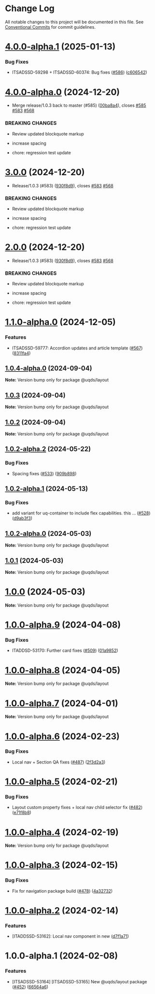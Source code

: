 # Change Log

All notable changes to this project will be documented in this file.
See [Conventional Commits](https://conventionalcommits.org) for commit guidelines.

# [4.0.0-alpha.1](https://github.com/uq-its-ss/design-system/compare/@uqds/layout@4.0.0-alpha.0...@uqds/layout@4.0.0-alpha.1) (2025-01-13)

### Bug Fixes

- ITSADSSD-59298 + ITSADSSD-60374: Bug fixes ([#586](https://github.com/uq-its-ss/design-system/issues/586)) ([c606542](https://github.com/uq-its-ss/design-system/commit/c606542f1b0869d81285b067ca5c4d56a75e3076))

# [4.0.0-alpha.0](https://github.com/uq-its-ss/design-system/compare/@uqds/layout@1.1.0-alpha.0...@uqds/layout@4.0.0-alpha.0) (2024-12-20)

- Merge release/1.0.3 back to master (#585) ([00ba8a4](https://github.com/uq-its-ss/design-system/commit/00ba8a439019ed08ab357499c758be419f50f150)), closes [#585](https://github.com/uq-its-ss/design-system/issues/585) [#583](https://github.com/uq-its-ss/design-system/issues/583) [#568](https://github.com/uq-its-ss/design-system/issues/568)

### BREAKING CHANGES

- Review updated blockquote markup

- increase spacing

- chore: regression test update

# [3.0.0](https://github.com/uq-its-ss/design-system/compare/@uqds/layout@1.0.4-alpha.0...@uqds/layout@3.0.0) (2024-12-20)

- Release/1.0.3 (#583) ([930f8d9](https://github.com/uq-its-ss/design-system/commit/930f8d97b814748829f45194e1b5009680ee7890)), closes [#583](https://github.com/uq-its-ss/design-system/issues/583) [#568](https://github.com/uq-its-ss/design-system/issues/568)

### BREAKING CHANGES

- Review updated blockquote markup

- increase spacing

- chore: regression test update

# [2.0.0](https://github.com/uq-its-ss/design-system/compare/@uqds/layout@1.0.4-alpha.0...@uqds/layout@2.0.0) (2024-12-20)

- Release/1.0.3 (#583) ([930f8d9](https://github.com/uq-its-ss/design-system/commit/930f8d97b814748829f45194e1b5009680ee7890)), closes [#583](https://github.com/uq-its-ss/design-system/issues/583) [#568](https://github.com/uq-its-ss/design-system/issues/568)

### BREAKING CHANGES

- Review updated blockquote markup

- increase spacing

- chore: regression test update

# [1.1.0-alpha.0](https://github.com/uq-its-ss/design-system/compare/@uqds/layout@1.0.4-alpha.0...@uqds/layout@1.1.0-alpha.0) (2024-12-05)

### Features

- ITSADSSD-59777: Accordion updates and article template ([#567](https://github.com/uq-its-ss/design-system/issues/567)) ([8311fa4](https://github.com/uq-its-ss/design-system/commit/8311fa49bc079806e221931f6abd3ec948e0b9fe))

## [1.0.4-alpha.0](https://github.com/uq-its-ss/design-system/compare/@uqds/layout@1.0.3...@uqds/layout@1.0.4-alpha.0) (2024-09-04)

**Note:** Version bump only for package @uqds/layout

## [1.0.3](https://github.com/uq-its-ss/design-system/compare/@uqds/layout@1.0.2-alpha.2...@uqds/layout@1.0.3) (2024-09-04)

**Note:** Version bump only for package @uqds/layout

## [1.0.2](https://github.com/uq-its-ss/design-system/compare/@uqds/layout@1.0.2-alpha.2...@uqds/layout@1.0.2) (2024-09-04)

**Note:** Version bump only for package @uqds/layout

## [1.0.2-alpha.2](https://github.com/uq-its-ss/design-system/compare/@uqds/layout@1.0.2-alpha.1...@uqds/layout@1.0.2-alpha.2) (2024-05-22)

### Bug Fixes

- Spacing fixes ([#533](https://github.com/uq-its-ss/design-system/issues/533)) ([909b898](https://github.com/uq-its-ss/design-system/commit/909b8986be507d3b2c0df969c5563bbc2fe67348))

## [1.0.2-alpha.1](https://github.com/uq-its-ss/design-system/compare/@uqds/layout@1.0.2-alpha.0...@uqds/layout@1.0.2-alpha.1) (2024-05-13)

### Bug Fixes

- add variant for uq-container to include flex capabilities. this … ([#528](https://github.com/uq-its-ss/design-system/issues/528)) ([d9ab3f3](https://github.com/uq-its-ss/design-system/commit/d9ab3f3dfc8ac0d8a32e5ddba3b4d1382c717b5d))

## [1.0.2-alpha.0](https://github.com/uq-its-ss/design-system/compare/@uqds/layout@1.0.0-alpha.9...@uqds/layout@1.0.2-alpha.0) (2024-05-03)

**Note:** Version bump only for package @uqds/layout

## [1.0.1](https://github.com/uq-its-ss/design-system/compare/@uqds/layout@1.0.0-alpha.9...@uqds/layout@1.0.1) (2024-05-03)

**Note:** Version bump only for package @uqds/layout

# [1.0.0](https://github.com/uq-its-ss/design-system/compare/@uqds/layout@1.0.0-alpha.9...@uqds/layout@1.0.0) (2024-05-03)

**Note:** Version bump only for package @uqds/layout

# [1.0.0-alpha.9](https://github.com/uq-its-ss/design-system/compare/@uqds/layout@1.0.0-alpha.8...@uqds/layout@1.0.0-alpha.9) (2024-04-08)

### Bug Fixes

- ITADDSD-53170: Further card fixes ([#509](https://github.com/uq-its-ss/design-system/issues/509)) ([01a9852](https://github.com/uq-its-ss/design-system/commit/01a9852d521dbf8c11bb705557bb26638f1540e7))

# [1.0.0-alpha.8](https://github.com/uq-its-ss/design-system/compare/@uqds/layout@1.0.0-alpha.7...@uqds/layout@1.0.0-alpha.8) (2024-04-05)

**Note:** Version bump only for package @uqds/layout

# [1.0.0-alpha.7](https://github.com/uq-its-ss/design-system/compare/@uqds/layout@1.0.0-alpha.6...@uqds/layout@1.0.0-alpha.7) (2024-04-01)

**Note:** Version bump only for package @uqds/layout

# [1.0.0-alpha.6](https://github.com/uq-its-ss/design-system/compare/@uqds/layout@1.0.0-alpha.5...@uqds/layout@1.0.0-alpha.6) (2024-02-23)

### Bug Fixes

- Local nav + Section QA fixes ([#487](https://github.com/uq-its-ss/design-system/issues/487)) ([2f3d2a3](https://github.com/uq-its-ss/design-system/commit/2f3d2a3baa19ac1cd4b6ceb1f19e972d1ae8890d))

# [1.0.0-alpha.5](https://github.com/uq-its-ss/design-system/compare/@uqds/layout@1.0.0-alpha.4...@uqds/layout@1.0.0-alpha.5) (2024-02-21)

### Bug Fixes

- Layout custom property fixes + local nav child selector fix ([#482](https://github.com/uq-its-ss/design-system/issues/482)) ([e71f8b8](https://github.com/uq-its-ss/design-system/commit/e71f8b8866ecafde5c10667dd16f7d96dfb73678))

# [1.0.0-alpha.4](https://github.com/uq-its-ss/design-system/compare/@uqds/layout@1.0.0-alpha.3...@uqds/layout@1.0.0-alpha.4) (2024-02-19)

**Note:** Version bump only for package @uqds/layout

# [1.0.0-alpha.3](https://github.com/uq-its-ss/design-system/compare/@uqds/layout@1.0.0-alpha.2...@uqds/layout@1.0.0-alpha.3) (2024-02-15)

### Bug Fixes

- Fix for navigation package build ([#478](https://github.com/uq-its-ss/design-system/issues/478)) ([4a32732](https://github.com/uq-its-ss/design-system/commit/4a32732415bde64ad6f3fe861036a4d5dfd5d022))

# [1.0.0-alpha.2](https://github.com/uq-its-ss/design-system/compare/@uqds/layout@1.0.0-alpha.1...@uqds/layout@1.0.0-alpha.2) (2024-02-14)

### Features

- [ITADDSSD-53162]: Local nav component in new ([d7f1a71](https://github.com/uq-its-ss/design-system/commit/d7f1a7196845ed12f37e258d1b24f42fb94786b1))

# 1.0.0-alpha.1 (2024-02-08)

### Features

- [ITSADSSD-53164] [ITSADSSD-53165] New @uqds/layout package ([#452](https://github.com/uq-its-ss/design-system/issues/452)) ([66564a6](https://github.com/uq-its-ss/design-system/commit/66564a6dd7a220a33ef8f1b0d1bf0bd6a7bb53b7))
